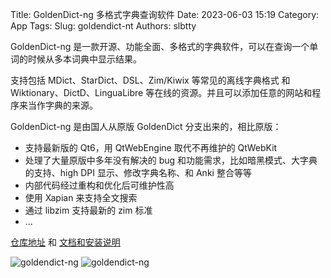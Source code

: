 Title: GoldenDict-ng 多格式字典查询软件
Date: 2023-06-03 15:19
Category: App
Tags: 
Slug: goldendict-nt
Authors: slbtty

GoldenDict-ng 是一款开源、功能全面、多格式的字典软件，可以在查询一个单词的时候从多本词典中显示结果。

支持包括 MDict、StarDict、DSL、Zim/Kiwix 等常见的离线字典格式 和 Wiktionary、DictD、LinguaLibre 等在线的资源。并且可以添加任意的网站和程序来当作字典的来源。

<!-- PELICAN_END_SUMMARY -->

GoldenDict-ng 是由国人从原版 GoldenDict 分支出来的，相比原版：

* 支持最新版的 Qt6，用 QtWebEngine 取代不再维护的 QtWebKit
* 处理了大量原版中多年没有解决的 bug 和功能需求，比如暗黑模式、大字典的支持、high DPI 显示、修改字典名称、和 Anki 整合等等
* 内部代码经过重构和优化后可维护性高
* 使用 Xapian 来支持全文搜索
* 通过 libzim 支持最新的 zim 标准
* ...

[仓库地址](https://github.com/xiaoyifang/goldendict-ng) 和 [文档和安装说明](https://xiaoyifang.github.io/goldendict-ng/)

![goldendict-ng]({filename}/images/gdimg1.png)
![goldendict-ng]({filename}/images/gdimg2.png)
